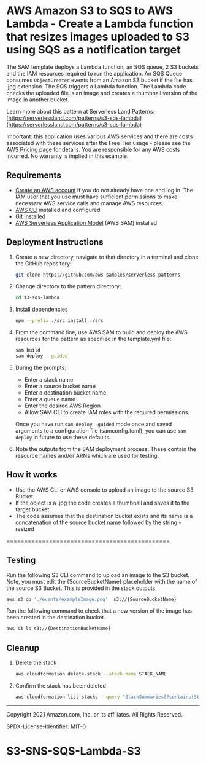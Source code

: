 # AWS Amazon S3 to SQS to AWS Lambda - Create a Lambda function that resizes images uploaded to S3 using SQS as a notification target

The SAM template deploys a Lambda function, an SQS queue, 2 S3 buckets and the IAM resources required to run the application. An SQS Queue consumes <code>ObjectCreated</code> events from an Amazon S3 bucket if the file has .jpg extension. The SQS triggers a Lambda function. The Lambda code checks the uploaded file is an image and creates a thumbnail version of the image in another bucket.

Learn more about this pattern at Serverless Land Patterns: [https://serverlessland.com/patterns/s3-sqs-lambda](https://serverlessland.com/patterns/s3-sqs-lambda)

Important: this application uses various AWS services and there are costs associated with these services after the Free Tier usage - please see the [AWS Pricing page](https://aws.amazon.com/pricing/) for details. You are responsible for any AWS costs incurred. No warranty is implied in this example.

## Requirements

* [Create an AWS account](https://portal.aws.amazon.com/gp/aws/developer/registration/index.html) if you do not already have one and log in. The IAM user that you use must have sufficient permissions to make necessary AWS service calls and manage AWS resources.
* [AWS CLI](https://docs.aws.amazon.com/cli/latest/userguide/install-cliv2.html) installed and configured
* [Git Installed](https://git-scm.com/book/en/v2/Getting-Started-Installing-Git)
* [AWS Serverless Application Model](https://docs.aws.amazon.com/serverless-application-model/latest/developerguide/serverless-sam-cli-install.html) (AWS SAM) installed

## Deployment Instructions

1. Create a new directory, navigate to that directory in a terminal and clone the GitHub repository:
    ```bash
    git clone https://github.com/aws-samples/serverless-patterns
    ```
1. Change directory to the pattern directory:
    ```bash
    cd s3-sqs-lambda
    ```
1. Install dependencies
   ```bash
   npm --prefix ./src install ./src
   ```
1. From the command line, use AWS SAM to build and deploy the AWS resources for the pattern as specified in the template.yml file:
    ```bash
    sam build
    sam deploy --guided
    ```
1. During the prompts:
   * Enter a stack name
   * Enter a source bucket name
   * Enter a destination bucket name
   * Enter a queue name
   * Enter the desired AWS Region
   * Allow SAM CLI to create IAM roles with the required permissions.

   Once you have run `sam deploy -guided` mode once and saved arguments to a configuration file (samconfig.toml), you can use `sam deploy` in future to use these defaults.

1. Note the outputs from the SAM deployment process. These contain the resource names and/or ARNs which are used for testing.

## How it works

* Use the AWS CLI or AWS console to upload an image to the source S3 Bucket
* If the object is a .jpg the code creates a thumbnail and saves it to the target bucket.
* The code assumes that the destination bucket exists and its name is a concatenation of the source bucket name followed by the string -resized

==============================================

## Testing

Run the following S3 CLI  command to upload an image to the S3 bucket. Note, you must edit the {SourceBucketName} placeholder with the name of the source S3 Bucket. This is provided in the stack outputs.

```bash
aws s3 cp './events/exampleImage.png'  s3://{SourceBucketName}
```

Run the following command to check that a new version of the image has been created in the destination bucket.

```bash
aws s3 ls s3://{DestinationBucketName}
```

## Cleanup

1. Delete the stack
    ```bash
    aws cloudformation delete-stack --stack-name STACK_NAME
    ```
1. Confirm the stack has been deleted
    ```bash
    aws cloudformation list-stacks --query "StackSummaries[?contains(StackName,'STACK_NAME')].StackStatus"
    ```
----
Copyright 2021 Amazon.com, Inc. or its affiliates. All Rights Reserved.

SPDX-License-Identifier: MIT-0
# S3-SNS-SQS-Lambda-S3
